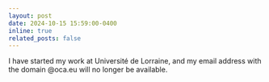 ```yaml
---
layout: post
date: 2024-10-15 15:59:00-0400
inline: true
related_posts: false
---
```


I have started my work at Université de Lorraine, and my email address with the domain @oca.eu will no longer be available.